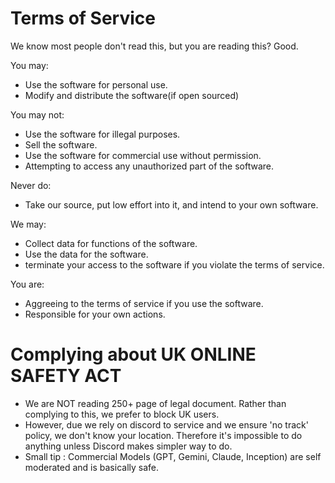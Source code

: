 # Terms of Service

We know most people don't read this, but you are reading this? Good.

You may:

- Use the software for personal use.
- Modify and distribute the software(if open sourced)

You may not:

- Use the software for illegal purposes.
- Sell the software.
- Use the software for commercial use without permission.
- Attempting to access any unauthorized part of the software.

Never do:

- Take our source, put low effort into it, and intend to your own software.

We may:

- Collect data for functions of the software.
- Use the data for the software.
- terminate your access to the software if you violate the terms of service.

You are:

- Aggreeing to the terms of service if you use the software.
- Responsible for your own actions.

# Complying about UK ONLINE SAFETY ACT

- We are NOT reading 250+ page of legal document. Rather than complying to this, we prefer to block UK users.
- However, due we rely on discord to service and we ensure 'no track' policy, we don't know your location. Therefore it's impossible to do anything unless Discord makes simpler way to do.
- Small tip : Commercial Models (GPT, Gemini, Claude, Inception) are self moderated and is basically safe.
